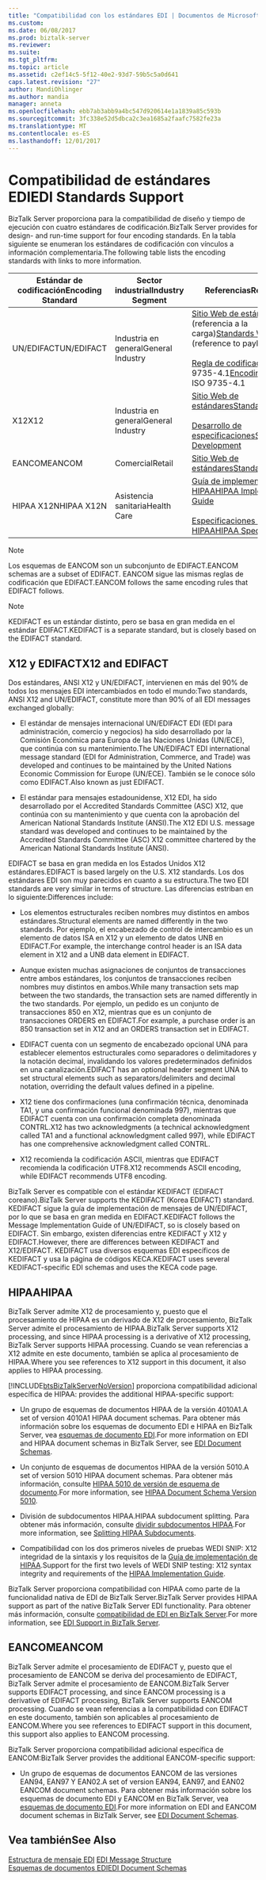 ```yaml
---
title: "Compatibilidad con los estándares EDI | Documentos de Microsoft"
ms.custom: 
ms.date: 06/08/2017
ms.prod: biztalk-server
ms.reviewer: 
ms.suite: 
ms.tgt_pltfrm: 
ms.topic: article
ms.assetid: c2ef14c5-5f12-40e2-93d7-59b5c5a0d641
caps.latest.revision: "27"
author: MandiOhlinger
ms.author: mandia
manager: anneta
ms.openlocfilehash: ebb7ab3abb9a4bc547d920614e1a1839a85c593b
ms.sourcegitcommit: 3fc338e52d5dbca2c3ea1685a2faafc7582fe23a
ms.translationtype: MT
ms.contentlocale: es-ES
ms.lasthandoff: 12/01/2017
---
```

# <a name="edi-standards-support"></a><span data-ttu-id="036af-102">Compatibilidad de estándares EDI</span><span class="sxs-lookup"><span data-stu-id="036af-102">EDI Standards Support</span></span>
<span data-ttu-id="036af-103">BizTalk Server proporciona para la compatibilidad de diseño y tiempo de ejecución con cuatro estándares de codificación.</span><span class="sxs-lookup"><span data-stu-id="036af-103">BizTalk Server provides for design- and run-time support for four encoding standards.</span></span> <span data-ttu-id="036af-104">En la tabla siguiente se enumeran los estándares de codificación con vínculos a información complementaria.</span><span class="sxs-lookup"><span data-stu-id="036af-104">The following table lists the encoding standards with links to more information.</span></span>  
  
|<span data-ttu-id="036af-105">Estándar de codificación</span><span class="sxs-lookup"><span data-stu-id="036af-105">Encoding Standard</span></span>|<span data-ttu-id="036af-106">Sector industrial</span><span class="sxs-lookup"><span data-stu-id="036af-106">Industry Segment</span></span>|<span data-ttu-id="036af-107">Referencias</span><span class="sxs-lookup"><span data-stu-id="036af-107">References</span></span>|  
|-----------------------|----------------------|----------------|  
|<span data-ttu-id="036af-108">UN/EDIFACT</span><span class="sxs-lookup"><span data-stu-id="036af-108">UN/EDIFACT</span></span>|<span data-ttu-id="036af-109">Industria en general</span><span class="sxs-lookup"><span data-stu-id="036af-109">General Industry</span></span>|<span data-ttu-id="036af-110">[Sitio Web de estándares](http://go.microsoft.com/fwlink/?LinkId=77532) (referencia a la carga)</span><span class="sxs-lookup"><span data-stu-id="036af-110">[Standards Website](http://go.microsoft.com/fwlink/?LinkId=77532) (reference to payload)</span></span><br /><br /> <span data-ttu-id="036af-111">[Regla de codificación](http://go.microsoft.com/fwlink/?LinkId=77534) por ISO 9735-4.1</span><span class="sxs-lookup"><span data-stu-id="036af-111">[Encoding rule](http://go.microsoft.com/fwlink/?LinkId=77534) per ISO 9735-4.1</span></span>|  
|<span data-ttu-id="036af-112">X12</span><span class="sxs-lookup"><span data-stu-id="036af-112">X12</span></span>|<span data-ttu-id="036af-113">Industria en general</span><span class="sxs-lookup"><span data-stu-id="036af-113">General Industry</span></span>|[<span data-ttu-id="036af-114">Sitio Web de estándares</span><span class="sxs-lookup"><span data-stu-id="036af-114">Standards Website</span></span>](http://go.microsoft.com/fwlink/?LinkID=28673)<br /><br /> [<span data-ttu-id="036af-115">Desarrollo de especificaciones</span><span class="sxs-lookup"><span data-stu-id="036af-115">Specifications Development</span></span>](http://go.microsoft.com/fwlink/?LinkId=77535)|  
|<span data-ttu-id="036af-116">EANCOM</span><span class="sxs-lookup"><span data-stu-id="036af-116">EANCOM</span></span>|<span data-ttu-id="036af-117">Comercial</span><span class="sxs-lookup"><span data-stu-id="036af-117">Retail</span></span>|[<span data-ttu-id="036af-118">Sitio Web de estándares</span><span class="sxs-lookup"><span data-stu-id="036af-118">Standards Website</span></span>](http://go.microsoft.com/fwlink/?LinkId=92861)|  
|<span data-ttu-id="036af-119">HIPAA X12N</span><span class="sxs-lookup"><span data-stu-id="036af-119">HIPAA X12N</span></span>|<span data-ttu-id="036af-120">Asistencia sanitaria</span><span class="sxs-lookup"><span data-stu-id="036af-120">Health Care</span></span>|[<span data-ttu-id="036af-121">Guía de implementación de HIPAA</span><span class="sxs-lookup"><span data-stu-id="036af-121">HIPAA Implementation Guide</span></span>](http://go.microsoft.com/fwlink/?LinkId=77541)<br /><br /> [<span data-ttu-id="036af-122">Especificaciones de HIPAA</span><span class="sxs-lookup"><span data-stu-id="036af-122">HIPAA Specifications</span></span>](http://go.microsoft.com/fwlink/?LinkId=77542)|  
  
> [!NOTE]
>  <span data-ttu-id="036af-123">Los esquemas de EANCOM son un subconjunto de EDIFACT.</span><span class="sxs-lookup"><span data-stu-id="036af-123">EANCOM schemas are a subset of EDIFACT.</span></span> <span data-ttu-id="036af-124">EANCOM sigue las mismas reglas de codificación que EDIFACT.</span><span class="sxs-lookup"><span data-stu-id="036af-124">EANCOM follows the same encoding rules that EDIFACT follows.</span></span>  
  
> [!NOTE]
>  <span data-ttu-id="036af-125">KEDIFACT es un estándar distinto, pero se basa en gran medida en el estándar EDIFACT.</span><span class="sxs-lookup"><span data-stu-id="036af-125">KEDIFACT is a separate standard, but is closely based on the EDIFACT standard.</span></span>  
  
## <a name="x12-and-edifact"></a><span data-ttu-id="036af-126">X12 y EDIFACT</span><span class="sxs-lookup"><span data-stu-id="036af-126">X12 and EDIFACT</span></span>  
 <span data-ttu-id="036af-127">Dos estándares, ANSI X12 y UN/EDIFACT, intervienen en más del 90% de todos los mensajes EDI intercambiados en todo el mundo:</span><span class="sxs-lookup"><span data-stu-id="036af-127">Two standards, ANSI X12 and UN/EDIFACT, constitute more than 90% of all EDI messages exchanged globally:</span></span>  
  
-   <span data-ttu-id="036af-128">El estándar de mensajes internacional UN/EDIFACT EDI (EDI para administración, comercio y negocios) ha sido desarrollado por la Comisión Económica para Europa de las Naciones Unidas (UN/ECE), que continúa con su mantenimiento.</span><span class="sxs-lookup"><span data-stu-id="036af-128">The UN/EDIFACT EDI international message standard (EDI for Administration, Commerce, and Trade) was developed and continues to be maintained by the United Nations Economic Commission for Europe (UN/ECE).</span></span> <span data-ttu-id="036af-129">También se le conoce sólo como EDIFACT.</span><span class="sxs-lookup"><span data-stu-id="036af-129">Also known as just EDIFACT.</span></span>  
  
-   <span data-ttu-id="036af-130">El estándar para mensajes estadounidense, X12 EDI, ha sido desarrollado por el Accredited Standards Committee (ASC) X12, que continúa con su mantenimiento y que cuenta con la aprobación del American National Standards Institute (ANSI).</span><span class="sxs-lookup"><span data-stu-id="036af-130">The X12 EDI U.S. message standard was developed and continues to be maintained by the Accredited Standards Committee (ASC) X12 committee chartered by the American National Standards Institute (ANSI).</span></span>  
  
 <span data-ttu-id="036af-131">EDIFACT se basa en gran medida en los Estados Unidos X12 estándares.</span><span class="sxs-lookup"><span data-stu-id="036af-131">EDIFACT is based largely on the U.S. X12 standards.</span></span> <span data-ttu-id="036af-132">Los dos estándares EDI son muy parecidos en cuanto a su estructura.</span><span class="sxs-lookup"><span data-stu-id="036af-132">The two EDI standards are very similar in terms of structure.</span></span> <span data-ttu-id="036af-133">Las diferencias estriban en lo siguiente:</span><span class="sxs-lookup"><span data-stu-id="036af-133">Differences include:</span></span>  
  
-   <span data-ttu-id="036af-134">Los elementos estructurales reciben nombres muy distintos en ambos estándares.</span><span class="sxs-lookup"><span data-stu-id="036af-134">Structural elements are named differently in the two standards.</span></span> <span data-ttu-id="036af-135">Por ejemplo, el encabezado de control de intercambio es un elemento de datos ISA en X12 y un elemento de datos UNB en EDIFACT.</span><span class="sxs-lookup"><span data-stu-id="036af-135">For example, the interchange control header is an ISA data element in X12 and a UNB data element in EDIFACT.</span></span>  
  
-   <span data-ttu-id="036af-136">Aunque existen muchas asignaciones de conjuntos de transacciones entre ambos estándares, los conjuntos de transacciones reciben nombres muy distintos en ambos.</span><span class="sxs-lookup"><span data-stu-id="036af-136">While many transaction sets map between the two standards, the transaction sets are named differently in the two standards.</span></span> <span data-ttu-id="036af-137">Por ejemplo, un pedido es un conjunto de transacciones 850 en X12, mientras que es un conjunto de transacciones ORDERS en EDIFACT.</span><span class="sxs-lookup"><span data-stu-id="036af-137">For example, a purchase order is an 850 transaction set in X12 and an ORDERS transaction set in EDIFACT.</span></span>  
  
-   <span data-ttu-id="036af-138">EDIFACT cuenta con un segmento de encabezado opcional UNA para establecer elementos estructurales como separadores o delimitadores y la notación decimal, invalidando los valores predeterminados definidos en una canalización.</span><span class="sxs-lookup"><span data-stu-id="036af-138">EDIFACT has an optional header segment UNA to set structural elements such as separators/delimiters and decimal notation, overriding the default values defined in a pipeline.</span></span>  
  
-   <span data-ttu-id="036af-139">X12 tiene dos confirmaciones (una confirmación técnica, denominada TA1, y una confirmación funcional denominada 997), mientras que EDIFACT cuenta con una confirmación completa denominada CONTRL.</span><span class="sxs-lookup"><span data-stu-id="036af-139">X12 has two acknowledgments (a technical acknowledgment called TA1 and a functional acknowledgment called 997), while EDIFACT has one comprehensive acknowledgment called CONTRL.</span></span>  
  
-   <span data-ttu-id="036af-140">X12 recomienda la codificación ASCII, mientras que EDIFACT recomienda la codificación UTF8.</span><span class="sxs-lookup"><span data-stu-id="036af-140">X12 recommends ASCII encoding, while EDIFACT recommends UTF8 encoding.</span></span>  
  
 <span data-ttu-id="036af-141">BizTalk Server es compatible con el estándar KEDIFACT (EDIFACT coreano).</span><span class="sxs-lookup"><span data-stu-id="036af-141">BizTalk Server supports the KEDIFACT (Korea EDIFACT) standard.</span></span> <span data-ttu-id="036af-142">KEDIFACT sigue la guía de implementación de mensajes de UN/EDIFACT, por lo que se basa en gran medida en EDIFACT.</span><span class="sxs-lookup"><span data-stu-id="036af-142">KEDIFACT follows the Message Implementation Guide of UN/EDIFACT, so is closely based on EDIFACT.</span></span> <span data-ttu-id="036af-143">Sin embargo, existen diferencias entre KEDIFACT y X12 y EDIFACT.</span><span class="sxs-lookup"><span data-stu-id="036af-143">However, there are differences between KEDIFACT and X12/EDIFACT.</span></span> <span data-ttu-id="036af-144">KEDIFACT usa diversos esquemas EDI específicos de KEDIFACT y usa la página de códigos KECA.</span><span class="sxs-lookup"><span data-stu-id="036af-144">KEDIFACT uses several KEDIFACT-specific EDI schemas and uses the KECA code page.</span></span>  
  
## <a name="hipaa"></a><span data-ttu-id="036af-145">HIPAA</span><span class="sxs-lookup"><span data-stu-id="036af-145">HIPAA</span></span>  
 <span data-ttu-id="036af-146">BizTalk Server admite X12 de procesamiento y, puesto que el procesamiento de HIPAA es un derivado de X12 de procesamiento, BizTalk Server admite el procesamiento de HIPAA.</span><span class="sxs-lookup"><span data-stu-id="036af-146">BizTalk Server supports X12 processing, and since HIPAA processing is a derivative of X12 processing, BizTalk Server supports HIPAA processing.</span></span> <span data-ttu-id="036af-147">Cuando se vean referencias a X12 admite en este documento, también se aplica al procesamiento de HIPAA.</span><span class="sxs-lookup"><span data-stu-id="036af-147">Where you see references to X12 support in this document, it also applies to HIPAA processing.</span></span>  
  
 [!INCLUDE[btsBizTalkServerNoVersion](../includes/btsbiztalkservernoversion-md.md)]<span data-ttu-id="036af-148"> proporciona compatibilidad adicional específica de HIPAA:</span><span class="sxs-lookup"><span data-stu-id="036af-148"> provides the additional HIPAA-specific support:</span></span>  
  
-   <span data-ttu-id="036af-149">Un grupo de esquemas de documentos HIPAA de la versión 4010A1.</span><span class="sxs-lookup"><span data-stu-id="036af-149">A set of version 4010A1 HIPAA document schemas.</span></span> <span data-ttu-id="036af-150">Para obtener más información sobre los esquemas de documento EDI e HIPAA en BizTalk Server, vea [esquemas de documento EDI](../core/edi-document-schemas.md).</span><span class="sxs-lookup"><span data-stu-id="036af-150">For more information on EDI and HIPAA document schemas in BizTalk Server, see [EDI Document Schemas](../core/edi-document-schemas.md).</span></span>  
  
-   <span data-ttu-id="036af-151">Un conjunto de esquemas de documentos HIPAA de la versión 5010.</span><span class="sxs-lookup"><span data-stu-id="036af-151">A set of version 5010 HIPAA document schemas.</span></span> <span data-ttu-id="036af-152">Para obtener más información, consulte [HIPAA 5010 de versión de esquema de documento](../core/hipaa-document-schema-version-5010.md).</span><span class="sxs-lookup"><span data-stu-id="036af-152">For more information, see [HIPAA Document Schema Version 5010](../core/hipaa-document-schema-version-5010.md).</span></span>  
  
-   <span data-ttu-id="036af-153">División de subdocumentos HIPAA.</span><span class="sxs-lookup"><span data-stu-id="036af-153">HIPAA subdocument splitting.</span></span> <span data-ttu-id="036af-154">Para obtener más información, consulte [dividir subdocumentos HIPAA](../core/splitting-hipaa-subdocuments.md).</span><span class="sxs-lookup"><span data-stu-id="036af-154">For more information, see [Splitting HIPAA Subdocuments](../core/splitting-hipaa-subdocuments.md).</span></span>  
  
-   <span data-ttu-id="036af-155">Compatibilidad con los dos primeros niveles de pruebas WEDI SNIP: X12 integridad de la sintaxis y los requisitos de la [Guía de implementación de HIPAA](http://go.microsoft.com/fwlink/?LinkId=77541).</span><span class="sxs-lookup"><span data-stu-id="036af-155">Support for the first two levels of WEDI SNIP testing: X12 syntax integrity and requirements of the [HIPAA Implementation Guide](http://go.microsoft.com/fwlink/?LinkId=77541).</span></span>  
  
 <span data-ttu-id="036af-156">BizTalk Server proporciona compatibilidad con HIPAA como parte de la funcionalidad nativa de EDI de BizTalk Server.</span><span class="sxs-lookup"><span data-stu-id="036af-156">BizTalk Server provides HIPAA support as part of the native BizTalk Server EDI functionality.</span></span> <span data-ttu-id="036af-157">Para obtener más información, consulte [compatibilidad de EDI en BizTalk Server](../core/edi-support-in-biztalk-server2.md).</span><span class="sxs-lookup"><span data-stu-id="036af-157">For more information, see [EDI Support in BizTalk Server](../core/edi-support-in-biztalk-server2.md).</span></span>  
  
## <a name="eancom"></a><span data-ttu-id="036af-158">EANCOM</span><span class="sxs-lookup"><span data-stu-id="036af-158">EANCOM</span></span>  
 <span data-ttu-id="036af-159">BizTalk Server admite el procesamiento de EDIFACT y, puesto que el procesamiento de EANCOM se deriva del procesamiento de EDIFACT, BizTalk Server admite el procesamiento de EANCOM.</span><span class="sxs-lookup"><span data-stu-id="036af-159">BizTalk Server supports EDIFACT processing, and since EANCOM processing is a derivative of EDIFACT processing, BizTalk Server supports EANCOM processing.</span></span> <span data-ttu-id="036af-160">Cuando se vean referencias a la compatibilidad con EDIFACT en este documento, también son aplicables al procesamiento de EANCOM.</span><span class="sxs-lookup"><span data-stu-id="036af-160">Where you see references to EDIFACT support in this document, this support also applies to EANCOM processing.</span></span>  
  
 <span data-ttu-id="036af-161">BizTalk Server proporciona compatibilidad adicional específica de EANCOM:</span><span class="sxs-lookup"><span data-stu-id="036af-161">BizTalk Server provides the additional EANCOM-specific support:</span></span>  
  
-   <span data-ttu-id="036af-162">Un grupo de esquemas de documentos EANCOM de las versiones EAN94, EAN97 Y EAN02.</span><span class="sxs-lookup"><span data-stu-id="036af-162">A set of version EAN94, EAN97, and EAN02 EANCOM document schemas.</span></span> <span data-ttu-id="036af-163">Para obtener más información sobre los esquemas de documento EDI y EANCOM en BizTalk Server, vea [esquemas de documento EDI](../core/edi-document-schemas.md).</span><span class="sxs-lookup"><span data-stu-id="036af-163">For more information on EDI and EANCOM document schemas in BizTalk Server, see [EDI Document Schemas](../core/edi-document-schemas.md).</span></span>  
  
## <a name="see-also"></a><span data-ttu-id="036af-164">Vea también</span><span class="sxs-lookup"><span data-stu-id="036af-164">See Also</span></span>  
 <span data-ttu-id="036af-165">[Estructura de mensaje EDI](../core/edi-message-structure.md) </span><span class="sxs-lookup"><span data-stu-id="036af-165">[EDI Message Structure](../core/edi-message-structure.md) </span></span>  
 [<span data-ttu-id="036af-166">Esquemas de documentos EDI</span><span class="sxs-lookup"><span data-stu-id="036af-166">EDI Document Schemas</span></span>](../core/edi-document-schemas.md)